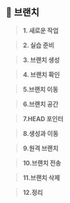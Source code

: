## 📄 브랜치

> **1. 새로운 작업**

> **2. 실습 준비**

> **3. 브랜치 생성**

> **4. 브랜치 확인**

> **5.브랜치 이동**

> **6.브랜치 공간**

> **7.HEAD 포인터**

> **8.생성과 이동**

> **9.원격 브랜치**

> **10.브랜치 전송**

> **11.브랜치 삭제**

> **12.정리**
